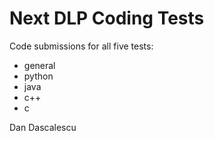 # Next DLP Coding Tests
Code submissions for all five tests:
 - general
 - python
 - java
 - c++
 - c

Dan Dascalescu

